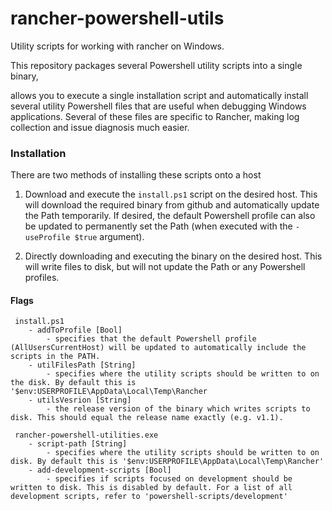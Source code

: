 # rancher-powershell-utils
Utility scripts for working with rancher on Windows.

This repository packages several Powershell utility scripts into a single binary, 

allows you to execute a single installation script and automatically install several utility
Powershell files that are useful when debugging Windows applications. Several of these files are specific to Rancher, making log collection and issue diagnosis much easier. 

### Installation

There are two methods of installing these scripts onto a host 

1. Download and execute the `install.ps1` script on the desired host. This will download the required binary from github and automatically update the Path temporarily. If desired, the default Powershell profile can also be updated to permanently set the Path (when executed with the `-useProfile $true` argument). 

2. Directly downloading and executing the binary on the desired host. This will write files to disk, but will not update the Path or any Powershell profiles. 

#### Flags

```
 install.ps1
    - addToProfile [Bool]
        - specifies that the default Powershell profile (AllUsersCurrentHost) will be updated to automatically include the scripts in the PATH. 
    - utilFilesPath [String]
        - specifies where the utility scripts should be written to on the disk. By default this is '$env:USERPROFILE\AppData\Local\Temp\Rancher
    - utilsVesrion [String]
        - the release version of the binary which writes scripts to disk. This should equal the release name exactly (e.g. v1.1). 

```

```
 rancher-powershell-utilities.exe
    - script-path [String]
        - specifies where the utility scripts should be written to on disk. By default this is '$env:USERPROFILE\AppData\Local\Temp\Rancher'
    - add-development-scripts [Bool]
        - specifies if scripts focused on development should be written to disk. This is disabled by default. For a list of all development scripts, refer to 'powershell-scripts/development' 
```